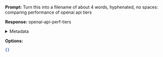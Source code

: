 **Prompt:**
Turn this into a filename of about 4 words, hyphenated, no spaces: comparing performance of openai api tiers

**Response:**
openai-api-perf-tiers

<details><summary>Metadata</summary>

- Duration: 751 ms
- Datetime: 2023-11-09T17:26:31.351712
- Model: gpt-3.5-turbo-0613

</details>

**Options:**
```json
{}
```

